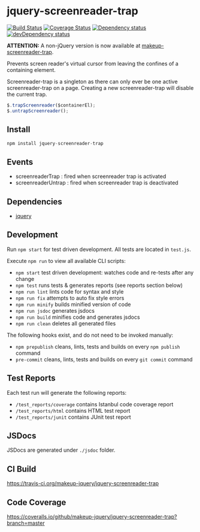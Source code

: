 # jquery-screenreader-trap

<p>
    <a href="https://travis-ci.org/makeup-jquery/jquery-screenreader-trap"><img src="https://api.travis-ci.org/makeup-jquery/jquery-screenreader-trap.svg?branch=master" alt="Build Status" /></a>
    <a href='https://coveralls.io/github/makeup-jquery/jquery-screenreader-trap?branch=master'><img src='https://coveralls.io/repos/makeup-jquery/jquery-screenreader-trap/badge.svg?branch=master&service=github' alt='Coverage Status' /></a>
    <a href="https://david-dm.org/makeup-jquery/jquery-screenreader-trap"><img src="https://david-dm.org/makeup-jquery/jquery-screenreader-trap.svg" alt="Dependency status" /></a>
    <a href="https://david-dm.org/makeup-jquery/jquery-screenreader-trap#info=devDependencies"><img src="https://david-dm.org/makeup-jquery/jquery-screenreader-trap/dev-status.svg" alt="devDependency status" /></a>
</p>

**ATTENTION:** A non-jQuery version is now available at [makeup-screenreader-trap](https://github.com/makeup-js/makeup-screenreader-trap).

Prevents screen reader's virtual cursor from leaving the confines of a containing element.

Screenreader-trap is a singleton as there can only ever be one active
screenreader-trap on a page. Creating a new screenreader-trap will disable the
current trap.

```js
$.trapScreenreader($containerEl);
$.untrapScreenreader();
```

## Install

```js
npm install jquery-screenreader-trap
```

## Events

* screenreaderTrap : fired when screenreader trap is activated
* screenreaderUntrap : fired when screenreader trap is deactivated

## Dependencies

* [jquery](https://jquery.com/)

## Development

Run `npm start` for test driven development. All tests are located in `test.js`.

Execute `npm run` to view all available CLI scripts:

* `npm start` test driven development: watches code and re-tests after any change
* `npm test` runs tests & generates reports (see reports section below)
* `npm run lint` lints code for syntax and style
* `npm run fix` attempts to auto fix style errors
* `npm run minify` builds minified version of code
* `npm run jsdoc` generates jsdocs
* `npm run build` minifies code and generates jsdocs
* `npm run clean` deletes all generated files

The following hooks exist, and do not need to be invoked manually:

* `npm prepublish` cleans, lints, tests and builds on every `npm publish` command
* `pre-commit` cleans, lints, tests and builds on every `git commit` command

## Test Reports

Each test run will generate the following reports:

* `/test_reports/coverage` contains Istanbul code coverage report
* `/test_reports/html` contains HTML test report
* `/test_reports/junit` contains JUnit test report

## JSDocs

JSDocs are generated under `./jsdoc` folder.

## CI Build

https://travis-ci.org/makeup-jquery/jquery-screenreader-trap

## Code Coverage

https://coveralls.io/github/makeup-jquery/jquery-screenreader-trap?branch=master
